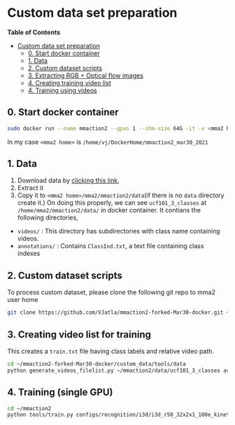 # Custom data set preparation
<!-- markdown-toc start - Don't edit this section. Run M-x markdown-toc-refresh-toc -->
**Table of Contents**

- [Custom data set preparation](#custom-data-set-preparation)
    - [0. Start docker container](#0-start-docker-container)
    - [1. Data](#1-data)
    - [2. Custom dataset scripts](#2-custom-dataset-scripts)
    - [3. Extracting RGB + Optical flow images](#3-extracting-rgb--optical-flow-images)
    - [4. Creating training video list](#4-creating-training-video-list)
    - [4. Training using videos](#4-training-using-videos)

<!-- markdown-toc end -->
## 0. Start docker container
```bash
sudo docker run --name mmaction2 --gpus 1 --shm-size 64G -it -v <mma2 home>:/home venkatesh369/mmaction2_mar30_2021:light2
```
In my case `<mma2 home>` is `/home/vj/DockerHome/mmaction2_mar30_2021`
## 1. Data
1. Download data by [clicking this link](https://www.dropbox.com/s/j8a9bj7jmnorgzj/ucf101_3_classes.tar.gz?dl=0),
2. Extract it
3. Copy it to `<mma2 home>/mma2/mmaction2/data`(if there is no `data` directory create it.)
On doing this properly, we can see `ucf101_3_classes` at `/home/mma2/mmaction2/data/` in docker container. It
contians the following directories,
- `videos/`			: This directory has subdirectories with class name containing videos.
- `annotations/`	: Contains `ClassInd.txt`, a text file containing class indexes
## 2. Custom dataset scripts
To process custom dataset, please clone the following git repo to mma2 user home
```bash
git clone https://github.com/VJatla/mmaction2-forked-Mar30-docker.git ~/mmaction2-forked-Mar30-docker
```
## 3. Creating video list for training
This creates a `train.txt` file having class labels and relative video path.
```bash
cd ~/mmaction2-forked-Mar30-docker/custom_data/tools/data
python generate_videos_filelist.py ~/mmaction2/data/ucf101_3_classes avi ~/mmaction2/data/ucf101_3_classes/train.txt
```
## 4. Training (single GPU)
```bash
cd ~/mmaction2
python tools/train.py configs/recognition/i3d/i3d_r50_32x2x1_100e_kinetics400_rgb.py --work-dir work_dirs/i3d_r50_32x2x1_100e_kinetics400_rgb --validate --seed 0 --deterministic
```
